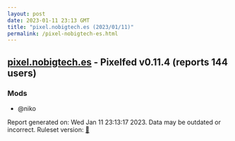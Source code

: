 ```yaml
---
layout: post
date: 2023-01-11 23:13 GMT
title: "pixel.nobigtech.es (2023/01/11)"
permalink: /pixel-nobigtech-es.html
---
```



## [pixel.nobigtech.es](https://pixel.nobigtech.es) - Pixelfed v0.11.4 (reports 144 users)

### Mods
 * @niko

Report generated on: Wed Jan 11 23:13:17 2023. Data may be outdated or incorrect.
Ruleset version: [🧁](/version-cupcake)
